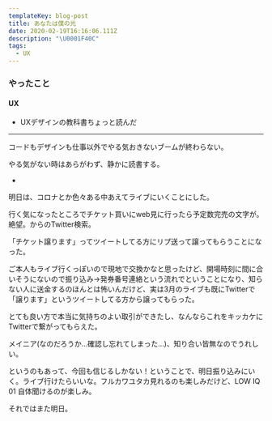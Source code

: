```yaml
---
templateKey: blog-post
title: あなたは僕の光
date: 2020-02-19T16:16:06.111Z
description: "\U0001F40C"
tags:
  - UX
---
```

### やったこと

#### UX

* UXデザインの教科書ちょっと読んだ

------

コードもデザインも仕事以外でやる気おきないブームが終わらない。

やる気がない時はあらがわず、静かに読書する。

*


明日は、コロナとか色々ある中あえてライブにいくことにした。

行く気になったところでチケット買いにweb見に行ったら予定数完売の文字が。絶望。からのTwitter検索。


「チケット譲ります」ってツイートしてる方にリプ送って譲ってもらうことになった。


ご本人もライブ行くっぽいので現地で交換かなと思ったけど、開場時刻に間に合いそうにないので振り込み→発券番号連絡という流れでということになり、知らない人に送金するのほんとは怖いんだけど、実は3月のライブも既にTwitterで「譲ります」というツイートしてる方から譲ってもらった。

とても良い方で本当に気持ちのよい取引ができたし、なんならこれをキッカケにTwitterで繋がってもらえた。

メイニア(なのだろうか…確認し忘れてしまった…)、知り合い皆無なのでうれしい。

というのもあって、今回も信じるしかない！ということで、明日振り込みにいく。ライブ行けたらいいな。フルカワユタカ見れるのも楽しみだけど、LOW IQ 01 自体聞けるのが楽しみ。


それではまた明日。
